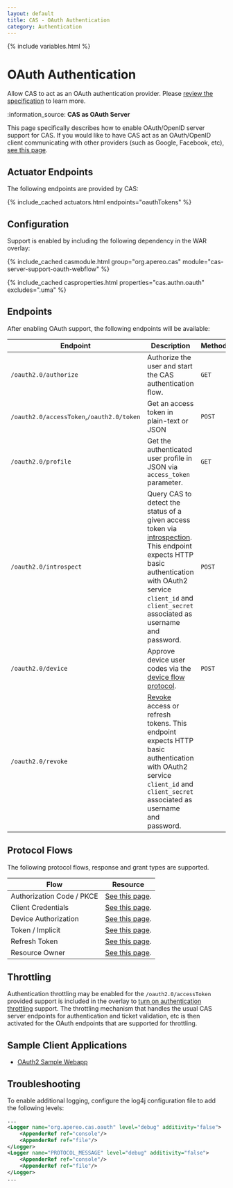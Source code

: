 ```yaml
---
layout: default
title: CAS - OAuth Authentication
category: Authentication
---
```

{% include variables.html %}


# OAuth Authentication

Allow CAS to act as an OAuth authentication provider. Please [review the specification](https://oauth.net/2/) to learn more.

<div class="alert alert-info">:information_source: <strong>CAS as OAuth Server</strong><p>This page specifically describes how to enable
OAuth/OpenID server support for CAS. If you would like to have CAS act as an OAuth/OpenID client communicating with
other providers (such as Google, Facebook, etc), <a href="../integration/Delegate-Authentication.html">see this page</a>.</p></div>

## Actuator Endpoints
   
The following endpoints are provided by CAS:

{% include_cached actuators.html endpoints="oauthTokens" %}

## Configuration

Support is enabled by including the following dependency in the WAR overlay:

{% include_cached casmodule.html group="org.apereo.cas" module="cas-server-support-oauth-webflow" %}

{% include_cached casproperties.html properties="cas.authn.oauth" excludes=".uma" %}

## Endpoints

After enabling OAuth support, the following endpoints will be available:

| Endpoint                                  | Description                                                                                                                                                                                                                                               | Method |
|-------------------------------------------|-----------------------------------------------------------------------------------------------------------------------------------------------------------------------------------------------------------------------------------------------------------|--------|
| `/oauth2.0/authorize`                     | Authorize the user and start the CAS authentication flow.                                                                                                                                                                                                 | `GET`  |
| `/oauth2.0/accessToken`,`/oauth2.0/token` | Get an access token in plain-text or JSON                                                                                                                                                                                                                 | `POST` |
| `/oauth2.0/profile`                       | Get the authenticated user profile in JSON via `access_token` parameter.                                                                                                                                                                                  | `GET`  |
| `/oauth2.0/introspect`                    | Query CAS to detect the status of a given access token via [introspection](https://tools.ietf.org/html/rfc7662). This endpoint expects HTTP basic authentication with OAuth2 service `client_id` and `client_secret` associated as username and password. | `POST` |
| `/oauth2.0/device`                        | Approve device user codes via the [device flow protocol](https://tools.ietf.org/html/draft-denniss-oauth-device-flow).                                                                                                                                    | `POST` |
| `/oauth2.0/revoke`                        | [Revoke](https://tools.ietf.org/html/rfc7009) access or refresh tokens. This endpoint expects HTTP basic authentication with OAuth2 service `client_id` and `client_secret` associated as username and password.                                          |        |

## Protocol Flows

The following protocol flows, response and grant types are supported.

| Flow                      | Resource                                                      | 
|---------------------------|---------------------------------------------------------------|
| Authorization Code / PKCE | [See this page](OAuth-ProtocolFlow-AuthorizationCode.html).   |
| Client Credentials        | [See this page](OAuth-ProtocolFlow-ClientCredentials.html).   |
| Device Authorization      | [See this page](OAuth-ProtocolFlow-DeviceAuthorization.html). |
| Token / Implicit          | [See this page](OAuth-ProtocolFlow-Implicit.html).            |
| Refresh Token             | [See this page](OAuth-ProtocolFlow-RefreshToken.html).        |
| Resource Owner            | [See this page](OAuth-ProtocolFlow-ResourceOwner.html).       |

## Throttling

Authentication throttling may be enabled for the `/oauth2.0/accessToken` provided support 
is included in the overlay to [turn on authentication throttling](Configuring-Authentication-Throttling.html) support. The throttling 
mechanism that handles the usual CAS server endpoints for authentication
and ticket validation, etc is then activated for the OAuth endpoints that are supported for throttling.

## Sample Client Applications

- [OAuth2 Sample Webapp](https://github.com/apereo/oauth2-sample-java-webapp)

## Troubleshooting

To enable additional logging, configure the log4j configuration file to add the following levels:

```xml
...
<Logger name="org.apereo.cas.oauth" level="debug" additivity="false">
    <AppenderRef ref="console"/>
    <AppenderRef ref="file"/>
</Logger>
<Logger name="PROTOCOL_MESSAGE" level="debug" additivity="false">
    <AppenderRef ref="console"/>
    <AppenderRef ref="file"/>
</Logger>
...
```
